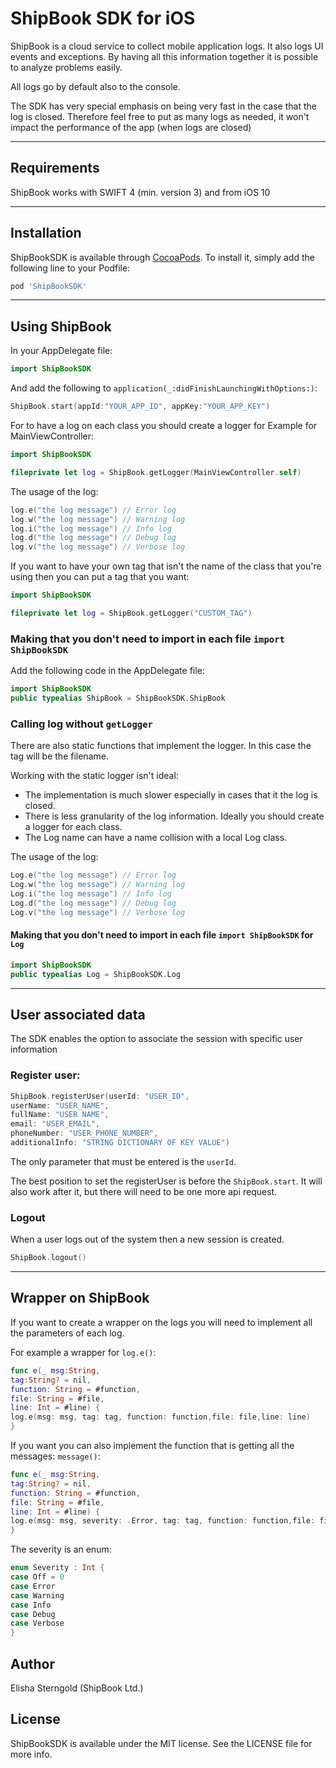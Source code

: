 # ShipBook SDK for iOS

ShipBook is a cloud service to collect mobile application logs. It also logs UI events and exceptions. By having all this information together it is possible to analyze problems easily.

All logs go by default also to the console.

The SDK has very special emphasis on being very fast in the case that the log is closed. Therefore feel free to put as many logs as needed, it won't impact the performance of the app (when logs are closed)

---
## Requirements
ShipBook works with SWIFT 4 (min. version 3) and from iOS 10

---
## Installation

ShipBookSDK is available through [CocoaPods](http://cocoapods.org). To install
it, simply add the following line to your Podfile:

```ruby
pod 'ShipBookSDK'
```
---
##  Using ShipBook

In your AppDelegate file:
```swift
import ShipBookSDK
```

And add the following to `application(_:didFinishLaunchingWithOptions:)`:

```swift
ShipBook.start(appId:"YOUR_APP_ID", appKey:"YOUR_APP_KEY")
```

For to have a log on each class you should create a logger for Example for MainViewController:
```swift
import ShipBookSDK

fileprivate let log = ShipBook.getLogger(MainViewController.self)
```

The usage of the log:

```swift
log.e("the log message") // Error log
log.w("the log message") // Warning log
log.i("the log message") // Info log
log.d("the log message") // Debug log
log.v("the log message") // Verbose log
```

If you want to have your own tag that isn't the name of the class that you're using then you can put a tag that you want:
```swift
import ShipBookSDK

fileprivate let log = ShipBook.getLogger("CUSTOM_TAG")
```

### Making that you don't need to import in each file `import ShipBookSDK`
Add the following code in the AppDelegate file:
```swift
import ShipBookSDK
public typealias ShipBook = ShipBookSDK.ShipBook
```

### Calling log without `getLogger`
There are also static functions that implement the logger. In this case the tag will be the filename.

Working with the static logger isn't ideal:
* The implementation is much slower especially in cases that it the log is closed.
* There is less granularity of the log information. Ideally you should create a logger for each class.
* The Log name can have a name collision with a local Log class.

The usage of the log:
```swift
Log.e("the log message") // Error log
Log.w("the log message") // Warning log
Log.i("the log message") // Info log
Log.d("the log message") // Debug log
Log.v("the log message") // Verbose log
```


#### Making that you don't need to import in each file `import ShipBookSDK` for `Log`
```swift
import ShipBookSDK
public typealias Log = ShipBookSDK.Log
```

---

## User associated data
The SDK enables the option to associate the session with specific user information

### Register user:
```swift
ShipBook.registerUser(userId: "USER_ID",
userName: "USER_NAME",
fullName: "USER NAME",
email: "USER_EMAIL",
phoneNumber: "USER_PHONE_NUMBER",
additionalInfo: "STRING DICTIONARY OF KEY VALUE")
```
The only parameter that must be entered is the `userId`.

The best position to set the registerUser is before the `ShipBook.start`. It will also work after it, but there will need to be one more api request.

### Logout
When a user logs out of the system then a new session is created.
```swift
ShipBook.logout()
```

---

## Wrapper on ShipBook
If you want to create a wrapper on the logs you will need to implement all the parameters of each log.

For example a wrapper for `log.e()`:
```swift
func e(_ msg:String,
tag:String? = nil,
function: String = #function,
file: String = #file,
line: Int = #line) {
log.e(msg: msg, tag: tag, function: function,file: file,line: line)
}
```

If you want you can also implement the function that is getting all the messages: `message()`:

```swift
func e(_ msg:String,
tag:String? = nil,
function: String = #function,
file: String = #file,
line: Int = #line) {
log.e(msg: msg, severity: .Error, tag: tag, function: function,file: file,line: line)
}
```
The severity is an enum:
```swift
enum Severity : Int {
case Off = 0
case Error
case Warning
case Info
case Debug
case Verbose
}
```

## Author

Elisha Sterngold (ShipBook Ltd.)

## License

ShipBookSDK is available under the MIT license. See the LICENSE file for more info.
